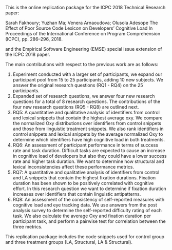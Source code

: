 This is the online replication package for the ICPC 2018 Technical Research paper:

Sarah Fakhoury; Yuzhan Ma; Venera Arnaoudova; Olusola Adesope 
The Effect of Poor Source Code Lexicon on Developers’ Cognitive Load 
In Proceedings of the International Conference on Program Comprehension (ICPC), pp. 286–296, 2018.

and the Empirical Software Engineering (EMSE) special issue extension of the ICPC 2018 paper.


The main contributions with respect to the previous work are as follows:

1. Experiment conducted with a larger set of participants, we expand our participant pool from 15 to 25 participants, adding 10 new subjects. We answer the original research questions (RQ1 - RQ4) on the 25 participants.
2. Expanded set of research questions, we answer four new research questions for a total of 8 research questions. The contributions of the four new research questions (RQ5 - RQ8) are outlined next.
3. RQ5: A quantitative and qualitative analysis of identifiers from control and lexical snippets that contain the highest average oxy. We compare the normalized Oxy distributions over identifiers from control snippets and those from linguistic treatment snippets. We also rank identifiers in control snippets and lexical snippets by the average normalized Oxy to determine which identifiers have high cognitive load in both treatments.
4. RQ6: An assessment of participant performance in terms of success rate and task duration. Difficult tasks are expected to cause an increase in cognitive load of developers but also they could have a lower success rate and higher task duration. We want to determine how structural and lexical inconsistencies affect these performance metrics.
5. RQ7: A quantitative and qualitative analysis of identifiers from control and LA snippets that contain the highest fixation durations. Fixation duration has been shown to be positively correlated with cognitive effort. In this research question we want to determine if fixation duration increases over identifiers that contain linguistic antipatterns.
6. RQ8: An assessment of the consistency of self-reported measures with cognitive load and eye tracking data.  We use answers from the post analysis survey to determine the self-reported difficulty rating of each task. We also calculate the average Oxy and fixation duration per participant task, and perform a pairwise test for correlation between the three metrics. 


This replication package includes the code snippets used for control group and three treatment groups (LA, Structural, LA & Structural). 
